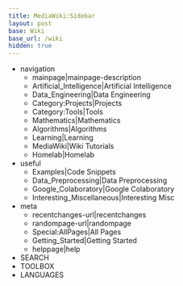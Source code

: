 ```yaml
---
title: MediaWiki:Sidebar
layout: post
base: Wiki
base_url: /wiki
hidden: true
---
```


-   navigation
    -   mainpage|mainpage-description
    -   Artificial_Intelligence|Artificial Intelligence
    -   Data_Engineering|Data Engineering
    -   Category:Projects|Projects
    -   Category:Tools|Tools
    -   Mathematics|Mathematics
    -   Algorithms|Algorithms
    -   Learning|Learning
    -   MediaWiki|Wiki Tutorials
    -   Homelab|Homelab
-   useful
    -   Examples|Code Snippets
    -   Data_Preprocessing|Data Preprocessing
    -   Google_Colaboratory|Google Colaboratory
    -   Interesting_Miscellaneous|Interesting Misc
-   meta
    -   recentchanges-url|recentchanges
    -   randompage-url|randompage
    -   Special:AllPages|All Pages
    -   Getting_Started|Getting Started
    -   helppage|help
-   SEARCH
-   TOOLBOX
-   LANGUAGES

